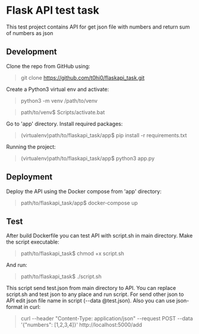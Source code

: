 # Flask API test task

This test project contains API for get json file with numbers and return sum of numbers as json

## Development

Clone the repo from GitHub using:
> git clone https://github.com/t0hi0/flaskapi_task.git

Create a Python3 virtual env and activate:
> python3 -m venv /path/to/venv

> path/to/venv$ Scripts/activate.bat

Go to 'app' directory. Install required packages:
> (virtualenv)path/to/flaskapi_task/app$ pip install -r requirements.txt

Running the project:
> (virtualenv)path/to/flaskapi_task/app$ python3 app.py

## Deployment

Deploy the API using the Docker compose from 'app' directory:
> path/to/flaskapi_task/app$ docker-compose up

## Test
After build Dockerfile you can test API with script.sh in main directory. 
Make the script executable: 
> path/to/flaskapi_task$ chmod +x script.sh

And run:
> path/to/flaskapi_task$ ./script.sh

This script send test.json from main directory to API. You can replace script.sh and test json to any place and 
run script. For send other json to API edit json file name in script (--data @test.json). 
Also you can use json-format in curl:
> curl --header "Content-Type: application/json" --request POST
> --data '{"numbers": [1,2,3,4]}' http://localhost:5000/add